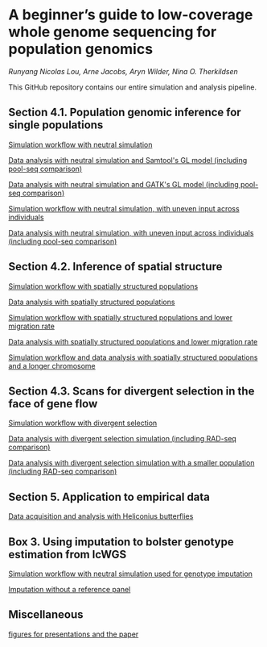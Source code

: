 # A beginner’s guide to low-coverage whole genome sequencing for population genomics

*Runyang Nicolas Lou, Arne Jacobs, Aryn Wilder, Nina O. Therkildsen*

This GitHub repository contains our entire simulation and analysis pipeline. 

## Section 4.1. Population genomic inference for single populations

[Simulation workflow with neutral simulation](https://github.com/therkildsen-lab/lcwgs-simulation/blob/master/markdowns/simulation_workflow_neutral_sim.md)

[Data analysis with neutral simulation and Samtool's GL model (including pool-seq comparison)](https://github.com/therkildsen-lab/lcwgs-simulation/blob/master/markdowns/data_analysis_neutral.md)

[Data analysis with neutral simulation and GATK's GL model (including pool-seq comparison)](https://github.com/therkildsen-lab/lcwgs-simulation/blob/master/markdowns/data_analysis_neutral_gatk.md)

[Simulation workflow with neutral simulation, with uneven input across individuals](https://github.com/therkildsen-lab/lcwgs-simulation/blob/master/markdowns/simulation_workflow_neutral_sim_uneven_input.md)

[Data analysis with neutral simulation, with uneven input across individuals (including pool-seq comparison)](https://github.com/therkildsen-lab/lcwgs-simulation/blob/master/markdowns/data_analysis_neutral_uneven_input.md)

## Section 4.2. Inference of spatial structure

[Simulation workflow with spatially structured populations](https://github.com/therkildsen-lab/lcwgs-simulation/blob/master/markdowns/simulation_workflow_spatial_pop_sim.md)

[Data analysis with spatially structured populations](https://github.com/therkildsen-lab/lcwgs-simulation/blob/master/markdowns/data_analysis_spatial_pop.md)

[Simulation workflow with spatially structured populations and lower migration rate](https://github.com/therkildsen-lab/lcwgs-simulation/blob/master/markdowns/simulation_workflow_spatial_pop_sim_lower_migration.md)

[Data analysis with spatially structured populations and lower migration rate](https://github.com/therkildsen-lab/lcwgs-simulation/blob/master/markdowns/data_analysis_spatial_pop_lower_m.md)

[Simulation workflow and data analysis with spatially structured populations and a longer chromosome](https://github.com/therkildsen-lab/lcwgs-simulation/blob/master/markdowns/simulation_workflow_spatial_pop_sim_longer_chr.md)

## Section 4.3. Scans for divergent selection in the face of gene flow

[Simulation workflow with divergent selection](https://github.com/therkildsen-lab/lcwgs-simulation/blob/master/markdowns/simulation_workflow_two_pop_sim_fixed_m2_pos.md)

[Data analysis with divergent selection simulation (including RAD-seq comparison)](https://github.com/therkildsen-lab/lcwgs-simulation/blob/master/markdowns/data_analysis_two_pop_fixed_m2_pos.md)

[Data analysis with divergent selection simulation with a smaller population (including RAD-seq comparison)](https://github.com/therkildsen-lab/lcwgs-simulation/blob/master/markdowns/data_analysis_two_pop_lower_s_lower_r.md)


## Section 5. Application to empirical data

[Data acquisition and analysis with Heliconius butterflies](https://github.com/therkildsen-lab/lcwgs-simulation/blob/master/markdowns/empirical_data.md)

## Box 3. Using imputation to bolster genotype estimation from lcWGS

[Simulation workflow with neutral simulation used for genotype imputation](https://github.com/therkildsen-lab/lcwgs-simulation/blob/master/markdowns/simulation_workflow_neutral_sim_with_replacement.md)

[Imputation without a reference panel](https://github.com/therkildsen-lab/lcwgs-simulation/blob/master/markdowns/imputation.md)

## Miscellaneous
[figures for presentations and the paper](https://github.com/therkildsen-lab/lcwgs-simulation/blob/master/markdowns/figures.md)

